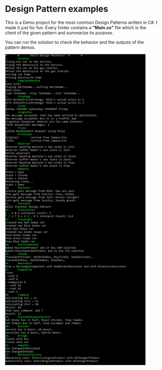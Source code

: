 # Design Pattern examples
This is a Demo project for the most common Design Patterns written in C#. I made it just for fun.
Every folder contains a **"Main.cs"** file which is the client of the given pattern and summarize its purpose.

You can run the solution to check the behavior and the outputs of the pattern demos.

<img src="https://raw.githubusercontent.com/kurtosmate/DesignPatterns/master/screenshot_1.png"></img>
